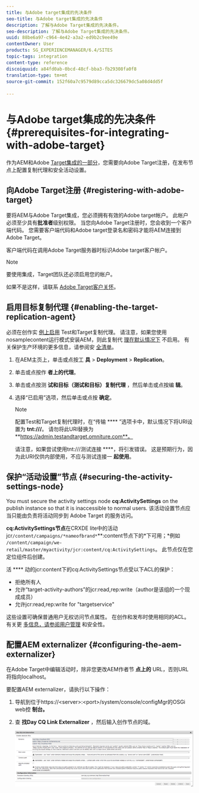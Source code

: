 ```yaml
---
title: 与Adobe target集成的先决条件
seo-title: 与Adobe target集成的先决条件
description: 了解与Adobe Target集成的先决条件。
seo-description: 了解与Adobe Target集成的先决条件。
uuid: 88be6a97-c964-4e42-a3a2-ed9b2c9ee49e
contentOwner: User
products: SG_EXPERIENCEMANAGER/6.4/SITES
topic-tags: integration
content-type: reference
discoiquuid: a84fd0ab-0bcd-48cf-bba3-fb29308fa0f8
translation-type: tm+mt
source-git-commit: 152f60a7c9579d89cca5dc326679dc5a08d4dd5f

---
```



# 与Adobe target集成的先决条件{#prerequisites-for-integrating-with-adobe-target}

作为AEM和Adobe [Target集成的一部分](/help/sites-administering/target.md)，您需要向Adobe Target注册，在发布节点上配置复制代理和安全活动设置。

## 向Adobe Target注册 {#registering-with-adobe-target}

要将AEM与Adobe Target集成，您必须拥有有效的Adobe target帐户。 此帐户必须至少具有**批准者**级别权限。 当您向Adobe Target注册时，您会收到一个客户端代码。 您需要客户端代码和Adobe target登录名和密码才能将AEM连接到Adobe Target。

客户端代码在调用Adobe Target服务器时标识Adobe target客户帐户。

>[!NOTE]
>
>要使用集成，Target团队还必须启用您的帐户。
>
>
>如果不是这样，请联系 [Adobe Target客户关怀](https://marketing.adobe.com/resources/help/en_US/target/target/r_problem.html)。

## 启用目标复制代理 {#enabling-the-target-replication-agent}

必须在创作实 [例上启用](/help/sites-deploying/replication.md) Test和Target复制代理。 请注意，如果您使用nosamplecontent运行模式安装AEM，则此复制代 [理在默认情况下](/help/sites-deploying/configure-runmodes.md#using-samplecontent-and-nosamplecontent) 不启用。 有关保护生产环境的更多信息，请参阅安 [全清单](/help/sites-administering/security-checklist.md)。

1. 在AEM主页上，单击或点按工 **具** > **Deployment** > **Replication**。
1. 单击或点按作 **者上的代理**。
1. 单击或点按测 **试和目标（测试和目标）复制代理** ，然后单击或点按编 **辑**。
1. 选择“已启用”选项，然后单击或点按 **确定**。

   >[!NOTE]
   >
   >配置Test和Target复制代理时，在“传输 **** ”选项卡中，默认情况下将URI设置为 **tnt:///**。 请勿将此URI替换为 **https://admin.testandtarget.omniture.com**。
   >
   >请注意，如果尝试使用tnt:///测试连接 ****，将引发错误。 这是预期行为，因为此URI仅供内部使用，不应与测试连接一 **起使用**。

## 保护“活动设置”节点 {#securing-the-activity-settings-node}

You must secure the activity settings node **cq:ActivitySettings** on the publish instance so that it is inaccessible to normal users. 该活动设置节点应当只能由负责将活动同步到 Adobe Target 的服务访问。

**cq:ActivitySettings节点**&#x200B;在CRXDE lite中的活动jcr`/content/campaigns/*nameofbrand*`**:content节点下的*下可用；*例如 `/content/campaign/we-retail/master/myactivity/jcr:content/cq:ActivitySettings`。 此节点仅在您定位组件后创建。

活 **** 动的jcr:content下的cq:ActivitySettings节点受以下ACL的保护：

* 拒绝所有人
* 允许“target-activity-authors”的jcr:read,rep:write（author是该组的一个现成成员）
* 允许jcr:read,rep:write for &quot;targetservice&quot;

这些设置可确保普通用户无权访问节点属性。 在创作和发布时使用相同的ACL。 有关更 [多信息，请参阅用户管理](/help/sites-administering/security.md) 和安全性。

## 配置AEM externalizer {#configuring-the-aem-externalizer}

在Adobe Target中编辑活动时，除非您更改AEM作者节 **点上的** URL，否则URL将指向localhost。

要配置AEM externalizer，请执行以下操作：

1. 导航到位于https://&lt;server>:&lt;port>/system/console/configMgr的OSGi web控 **制台。**
1. 查 **找Day CQ Link Externalizer** ，然后输入创作节点的域。

   ![chlimage_1-120](assets/chlimage_1-120.png)

